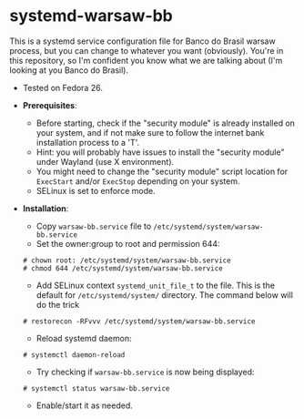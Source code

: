 # systemd-warsaw-bb

This is a systemd service configuration file for Banco do Brasil warsaw process, but you can change to whatever you want (obviously).
You're in this repository, so I'm confident you know what we are talking about (I'm looking at you Banco do Brasil).

- Tested on Fedora 26.

- **Prerequisites**:
  - Before starting, check if the "security module" is already installed on your system, and if not make sure to follow the internet bank installation process to a 'T'.
  - Hint: you will probably have issues to install the "security module" under Wayland (use X environment).
  - You might need to change the "security module" script location for `ExecStart` and/or `ExecStop` depending on your system.
  - SELinux is set to enforce mode.

- **Installation**:
  - Copy `warsaw-bb.service` file to `/etc/systemd/system/warsaw-bb.service`
  - Set the owner:group to root and permission 644:
  ~~~
  # chown root: /etc/systemd/system/warsaw-bb.service
  # chmod 644 /etc/systemd/system/warsaw-bb.service
  ~~~
  - Add SELinux context `systemd_unit_file_t` to the file. This is the default for `/etc/systemd/system/` directory. The command below will do the trick
   ~~~
   # restorecon -RFvvv /etc/systemd/system/warsaw-bb.service
   ~~~
  - Reload systemd daemon:
  ~~~
  # systemctl daemon-reload
  ~~~
  - Try checking if `warsaw-bb.service` is now being displayed:
  ~~~
  # systemctl status warsaw-bb.service
  ~~~
  - Enable/start it as needed.
